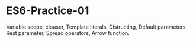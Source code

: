 # ES6-Practice-01
Variable scope, clouser, Template literals, Distructing, Default parameters, Rest parameter, Spread operators, Arrow function.

